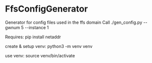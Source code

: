 # FfsConfigGenerator
Generator for config files used in the ffs domain
Call ./gen_config.py --gwnum 5 --instance 1

Requires:
pip install netaddr


create  & setup venv:
python3 -m venv venv

use venv:
source venv/bin/activate
